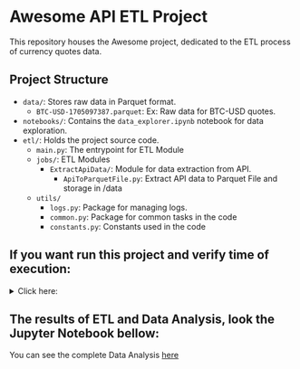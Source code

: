 # Awesome API ETL Project
This repository houses the Awesome project, dedicated to the ETL process of currency quotes data.

## Project Structure

- `data/`: Stores raw data in Parquet format.
  - `BTC-USD-1705097387.parquet`: Ex: Raw data for BTC-USD quotes.
- `notebooks/`: Contains the `data_explorer.ipynb` notebook for data exploration.
- `etl/`: Holds the project source code.
  - `main.py`: The  entrypoint for ETL Module
  - `jobs/`: ETL Modules   
    - `ExtractApiData/`: Module for data extraction from API.
      - `ApiToParquetFile.py`: Extract API data to Parquet File and storage in /data
  - `utils/`
    - `logs.py`: Package for managing logs.
    - `common.py`: Package for common tasks in the code
    - `constants.py`: Constants used in the code

## If you want run this project and verify time of execution:

<details>
  <summary>Click here:</summary>
  
  ## Step by Step
  1. Clone the repository:
    `$ git clone https://github.com/IvanildoBarauna/ETL-awesome-api.git`

  2. Install project dependencies using `poetry`:
    `$ poetry install`
    
  3. Run de main.py script
    `$ poetry run python etl/main.py`
    
  4. This command will execute the main script of the project, initiating the ETL process for currency quotes data.
    Note: Ensure that you have Python 3.9 installed on your system.

  5. Alternatively, you can run the project using Docker or Docker Compose. To build and run the Docker image, use the following command:
     Note: Note: Ensure that you have Docker installed on your system.
     
    `$ docker build -t etl-awesome-api . && docker run etl-awesome-api`
    
    To run the project with Docker Compose, use the following command:

    `$ docker-compose up`

</details>

## The results of ETL and Data Analysis, look the Jupyter Notebook bellow:

You can see the complete Data Analysis [here](notebooks/data_explorer.ipynb)
